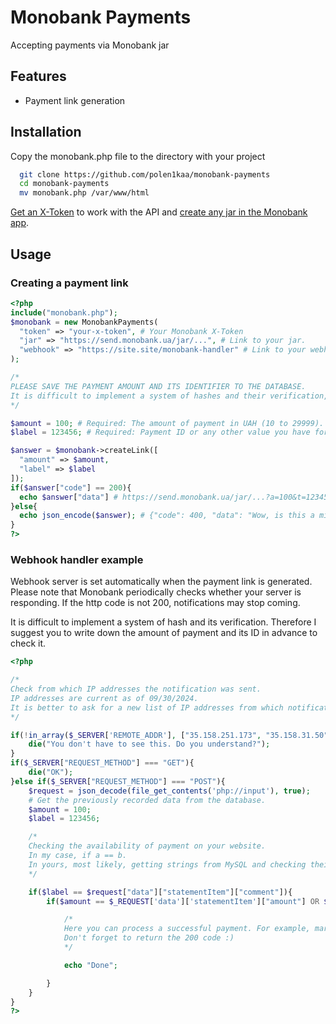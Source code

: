 
# Monobank Payments

Accepting payments via Monobank jar


## Features

- Payment link generation



## Installation

Copy the monobank.php file to the directory with your project

```bash
  git clone https://github.com/polen1kaa/monobank-payments
  cd monobank-payments
  mv monobank.php /var/www/html
```

[Get an X-Token](https://api.monobank.ua/) to work with the API and [create any jar in the Monobank app](https://www.prostobank.ua/depozity/novosti/banka_ot_monobank).
## Usage

### Creating a payment link
```php
<?php
include("monobank.php");
$monobank = new MonobankPayments(
  "token" => "your-x-token", # Your Monobank X-Token
  "jar" => "https://send.monobank.ua/jar/...", # Link to your jar.
  "webhook" => "https://site.site/monobank-handler" # Link to your webhook handler
);

/*
PLEASE SAVE THE PAYMENT AMOUNT AND ITS IDENTIFIER TO THE DATABASE.
It is difficult to implement a system of hashes and their verification, so we will check notifications directly due to pre-recorded data.
*/

$amount = 100; # Required: The amount of payment in UAH (10 to 29999).
$label = 123456; # Required: Payment ID or any other value you have for recognizing a specific payment on your site

$answer = $monobank->createLink([
  "amount" => $amount,
  "label" => $label
]);
if($answer["code"] == 200){
  echo $answer["data"] # https://send.monobank.ua/jar/...?a=100&t=123456
}else{
  echo json_encode($answer); # {"code": 400, "data": "Wow, is this a mistake?"}
}
?>
```

### Webhook handler example
Webhook server is set automatically when the payment link is generated. Please note that Monobank periodically checks whether your server is responding. If the http code is not 200, notifications may stop coming.

It is difficult to implement a system of hash and its verification. Therefore I suggest you to write down the amount of payment and its ID in advance to check it.
```php
<?php

/*
Check from which IP addresses the notification was sent.
IP addresses are current as of 09/30/2024.
It is better to ask for a new list of IP addresses from which notifications will be sent to the bank's support.
*/

if(!in_array($_SERVER['REMOTE_ADDR'], ["35.158.251.173", "35.158.31.50", "52.58.160.42", "35.158.201.27"])){
    die("You don't have to see this. Do you understand?");
}
if($_SERVER["REQUEST_METHOD"] === "GET"){
    die("OK");
}else if($_SERVER["REQUEST_METHOD"] === "POST"){
    $request = json_decode(file_get_contents('php://input'), true);
    # Get the previously recorded data from the database.
    $amount = 100;
    $label = 123456;

    /*
    Checking the availability of payment on your website.
    In my case, if a == b.
    In yours, most likely, getting strings from MySQL and checking their count.
    */

    if($label == $request["data"]["statementItem"]["comment"]){
        if($amount == $_REQUEST['data']['statementItem']["amount"] OR $payment["data"] == $_REQUEST['data']['statementItem']["amount"]){

            /*
            Here you can process a successful payment. For example, mark the purchase as paid.
            Don't forget to return the 200 code :)
            */

            echo "Done";

        }
    }
}
?>
```
